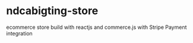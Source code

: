# ndcabigting-store
ecommerce store build with reactjs and commerce.js with Stripe Payment integration
